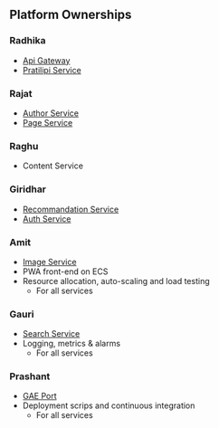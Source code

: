 ## Platform Ownerships ##

### Radhika ###
* [Api Gateway](https://github.com/Pratilipi/ecs-pag)
* [Pratilipi Service](https://github.com/Pratilipi/ecs-pratilipi)

### Rajat ###
* [Author Service](https://github.com/Pratilipi/ecs-author)
* [Page Service](https://github.com/Pratilipi/ecs-page)

### Raghu ###
* Content Service

### Giridhar ###
* [Recommandation Service](https://github.com/Pratilipi/recommendation-engine)
* [Auth Service](https://github.com/Pratilipi/ecs-auth)

### Amit ###
* [Image Service](https://github.com/Pratilipi/ecs-image)
* PWA front-end on ECS
* Resource allocation, auto-scaling and load testing
  - For all services

### Gauri ###
* [Search Service](https://github.com/Pratilipi/search)
* Logging, metrics & alarms
  - For all services

### Prashant ###
* [GAE Port](https://github.com/Pratilipi/ecs-gae)
* Deployment scrips and continuous integration
  - For all services

